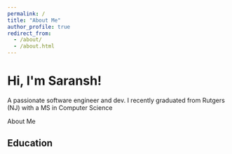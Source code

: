 ```yaml
---
permalink: /
title: "About Me"
author_profile: true
redirect_from: 
  - /about/
  - /about.html
---
```


Hi, I'm Saransh!
======
A passionate software engineer and dev. I recently graduated from Rutgers (NJ) with a MS in Computer Science

About Me



Education
------
